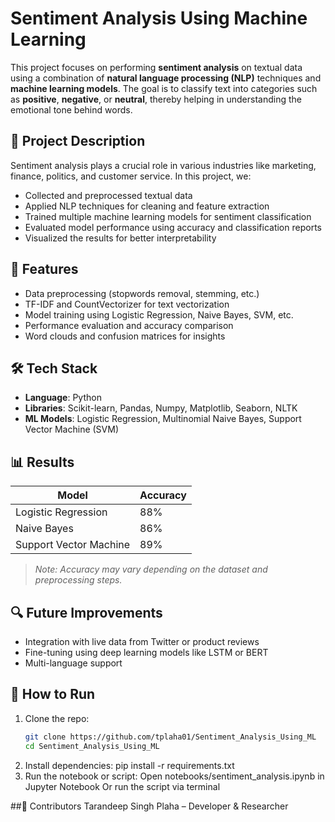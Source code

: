 # Sentiment Analysis Using Machine Learning

This project focuses on performing **sentiment analysis** on textual data using a combination of **natural language processing (NLP)** techniques and **machine learning models**. The goal is to classify text into categories such as **positive**, **negative**, or **neutral**, thereby helping in understanding the emotional tone behind words.

## 🧠 Project Description

Sentiment analysis plays a crucial role in various industries like marketing, finance, politics, and customer service. In this project, we:

- Collected and preprocessed textual data
- Applied NLP techniques for cleaning and feature extraction
- Trained multiple machine learning models for sentiment classification
- Evaluated model performance using accuracy and classification reports
- Visualized the results for better interpretability

## 🚀 Features

- Data preprocessing (stopwords removal, stemming, etc.)
- TF-IDF and CountVectorizer for text vectorization
- Model training using Logistic Regression, Naive Bayes, SVM, etc.
- Performance evaluation and accuracy comparison
- Word clouds and confusion matrices for insights

## 🛠️ Tech Stack

- **Language**: Python
- **Libraries**: Scikit-learn, Pandas, Numpy, Matplotlib, Seaborn, NLTK
- **ML Models**: Logistic Regression, Multinomial Naive Bayes, Support Vector Machine (SVM)


## 📊 Results

| Model                  | Accuracy |
|-----------------------|----------|
| Logistic Regression   | 88%      |
| Naive Bayes           | 86%      |
| Support Vector Machine| 89%      |

> *Note: Accuracy may vary depending on the dataset and preprocessing steps.*

## 🔍 Future Improvements

- Integration with live data from Twitter or product reviews
- Fine-tuning using deep learning models like LSTM or BERT
- Multi-language support

## 📌 How to Run

1. Clone the repo:
   ```bash
   git clone https://github.com/tplaha01/Sentiment_Analysis_Using_ML
   cd Sentiment_Analysis_Using_ML
2. Install dependencies:
    pip install -r requirements.txt
3. Run the notebook or script:
     Open notebooks/sentiment_analysis.ipynb in Jupyter Notebook Or run the script via terminal

##🙌 Contributors
Tarandeep Singh Plaha – Developer & Researcher

